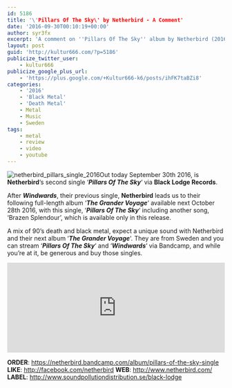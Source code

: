 ```yaml
---
id: 5186
title: '\'Pillars Of The Sky\' by Netherbird - A Comment'
date: '2016-09-30T00:10:19+00:00'
author: syr3fx
excerpt: 'A comment on ''Pillars Of The Sky'' album by Netherbird (2016).'
layout: post
guid: 'http://kultur666.com/?p=5186'
publicize_twitter_user:
    - kultur666
publicize_google_plus_url:
    - 'https://plus.google.com/+Kultur666-k6/posts/ihFK7taBZi8'
categories:
    - '2016'
    - 'Black Metal'
    - 'Death Metal'
    - Metal
    - Music
    - Sweden
tags:
    - metal
    - review
    - video
    - youtube
---
```


![netherbird_pillars_single_2016](http://localhost:8080/wp-content/uploads/2016/09/netherbird_pillars_single_2016.jpg)Out today September 30th 2016, is **Netherbird**‘s second single ‘***Pillars Of The Sky***‘ via **Black Lodge Records**.

After ***Windwards***, their previous single, **Netherbird** leads us to their following full-length album ‘***The Grander Voyage***‘ available next October 28th 2016, with this single, ‘***Pillars Of The Sky***‘ including another song, ‘Brazen Splendour’, which is available only in this release.

A mix of 90’s death and black metal, expect a unique sound with Netherbird and their next album ‘***The Grander Voyage***‘. They are from Sweden and you can stream ‘***Pillars Of The Sky***‘ and ‘***Windwards***‘ via Bandcamp, and while you’re at it, be generous and buy those singles.

<iframe style="border: 0; width: 100%; height: 208px;" src="https://bandcamp.com/EmbeddedPlayer/album=4197373438/size=large/bgcol=333333/linkcol=e99708/tracklist=false/transparent=true/" seamless></iframe>

**ORDER**: <https://netherbird.bandcamp.com/album/pillars-of-the-sky-single>
**LIKE**: <http://facebook.com/netherbird>
**WEB**: <http://www.netherbird.com/>
**LABEL**: <http://www.soundpollutiondistribution.se/black-lodge>